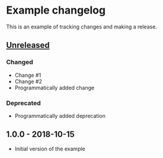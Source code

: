 # Example changelog
This is an example of tracking changes and making a release.

## [Unreleased]
### Changed
- Change #1
- Change #2
- Programmatically added change

### Deprecated
- Programmatically added deprecation

## 1.0.0 - 2018-10-15
- Initial version of the example

[Unreleased]: https://github.com/example/project/compare/v1.0.0...HEAD